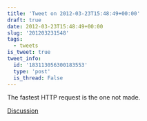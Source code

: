 ```yaml
---
title: 'Tweet on 2012-03-23T15:48:49+00:00'
draft: true
date: 2012-03-23T15:48:49+00:00
slug: '201203231548'
tags:
  - tweets
is_tweet: true
tweet_info:
  id: '183113056300183553'
  type: 'post'
  is_thread: False
---
```




The fastest HTTP request is the one not made.

[Discussion](https://x.com/sytelus/status/183113056300183553)
